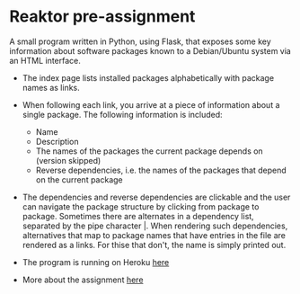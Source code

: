 # Reaktor pre-assignment
A small program written in Python, using Flask, that exposes some key information about software packages known to a Debian/Ubuntu system via an HTML interface.
* The index page lists installed packages alphabetically with package names as links.
* When following each link, you arrive at a piece of information about a single package. The following information is included:
    * Name
    * Description
    * The names of the packages the current package depends on (version skipped)
    * Reverse dependencies, i.e. the names of the packages that depend on the current package

* The dependencies and reverse dependencies are clickable and the user can navigate the package structure by clicking from package to package. Sometimes there are alternates in a dependency list, separated by the pipe character |. When rendering such dependencies, alternatives that map to package names that have entries in the file are rendered as a links. For thise that don't, the name is simply printed out.
* The program is running on Heroku [here](https://pm-reaktor-preassignment.herokuapp.com/)
* More about the assignment [here](https://www.reaktor.com/junior-dev-assignment/)